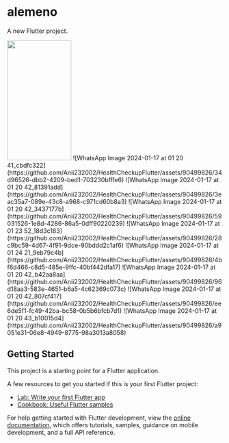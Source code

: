 # alemeno

A new Flutter project.

<img src="[WhatsApp Image 2024-01-17 at 01 20 41_cbdfc322](https://github.com/Anii232002/HealthCheckupFlutter/assets/90499826/34d96526-dbb2-4209-bed1-703230bfffe6)" width="150" height="280">
![WhatsApp Image 2024-01-17 at 01 20 41_cbdfc322](https://github.com/Anii232002/HealthCheckupFlutter/assets/90499826/34d96526-dbb2-4209-bed1-703230bfffe6)
![WhatsApp Image 2024-01-17 at 01 20 42_81391add](https://github.com/Anii232002/HealthCheckupFlutter/assets/90499826/3eac35a7-089e-43c8-a968-c971cd60b8a3)
![WhatsApp Image 2024-01-17 at 01 20 42_3437177b](https://github.com/Anii232002/HealthCheckupFlutter/assets/90499826/59031526-1e8d-4286-86a5-0dff90220239)
![WhatsApp Image 2024-01-17 at 01 23 52_18d3c183](https://github.com/Anii232002/HealthCheckupFlutter/assets/90499826/28c9bc59-4d67-4f91-9dce-90bddd2c1af6)
![WhatsApp Image 2024-01-17 at 01 24 21_9eb79c4b](https://github.com/Anii232002/HealthCheckupFlutter/assets/90499826/4bf6d466-c8d5-485e-9ffc-40bf442dfa17)
![WhatsApp Image 2024-01-17 at 01 20 42_b42aa8aa](https://github.com/Anii232002/HealthCheckupFlutter/assets/90499826/96d18aa3-583e-4651-b6a5-4c62369c073c)
![WhatsApp Image 2024-01-17 at 01 20 42_807cf417](https://github.com/Anii232002/HealthCheckupFlutter/assets/90499826/ee6de5f1-fc49-42ba-bc58-0b5b6bfcb7d1)
![WhatsApp Image 2024-01-17 at 01 20 43_b10015d4](https://github.com/Anii232002/HealthCheckupFlutter/assets/90499826/a9051e31-06e8-4949-8775-98a3013a8058)










## Getting Started

This project is a starting point for a Flutter application.

A few resources to get you started if this is your first Flutter project:

- [Lab: Write your first Flutter app](https://docs.flutter.dev/get-started/codelab)
- [Cookbook: Useful Flutter samples](https://docs.flutter.dev/cookbook)

For help getting started with Flutter development, view the
[online documentation](https://docs.flutter.dev/), which offers tutorials,
samples, guidance on mobile development, and a full API reference.

